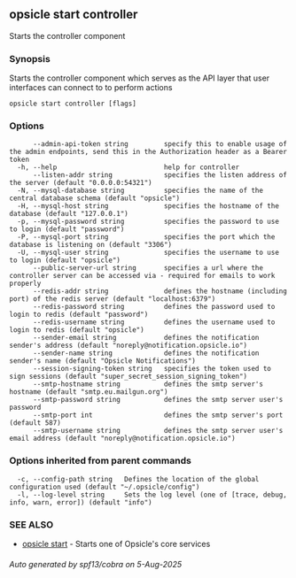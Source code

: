 ## opsicle start controller

Starts the controller component

### Synopsis

Starts the controller component which serves as the API layer that user interfaces can connect to to perform actions

```
opsicle start controller [flags]
```

### Options

```
      --admin-api-token string         specify this to enable usage of the admin endpoints, send this in the Authorization header as a Bearer token
  -h, --help                           help for controller
      --listen-addr string             specifies the listen address of the server (default "0.0.0.0:54321")
  -N, --mysql-database string          specifies the name of the central database schema (default "opsicle")
  -H, --mysql-host string              specifies the hostname of the database (default "127.0.0.1")
  -p, --mysql-password string          specifies the password to use to login (default "password")
  -P, --mysql-port string              specifies the port which the database is listening on (default "3306")
  -U, --mysql-user string              specifies the username to use to login (default "opsicle")
      --public-server-url string       specifies a url where the controller server can be accessed via - required for emails to work properly
      --redis-addr string              defines the hostname (including port) of the redis server (default "localhost:6379")
      --redis-password string          defines the password used to login to redis (default "password")
      --redis-username string          defines the username used to login to redis (default "opsicle")
      --sender-email string            defines the notification sender's address (default "noreply@notification.opsicle.io")
      --sender-name string             defines the notification sender's name (default "Opsicle Notifications")
      --session-signing-token string   specifies the token used to sign sessions (default "super_secret_session_signing_token")
      --smtp-hostname string           defines the smtp server's hostname (default "smtp.eu.mailgun.org")
      --smtp-password string           defines the smtp server user's password
      --smtp-port int                  defines the smtp server's port (default 587)
      --smtp-username string           defines the smtp server user's email address (default "noreply@notification.opsicle.io")
```

### Options inherited from parent commands

```
  -c, --config-path string   Defines the location of the global configuration used (default "~/.opsicle/config")
  -l, --log-level string     Sets the log level (one of [trace, debug, info, warn, error]) (default "info")
```

### SEE ALSO

* [opsicle start](cli/opsicle_start.md)	 - Starts one of Opsicle's core services

###### Auto generated by spf13/cobra on 5-Aug-2025
